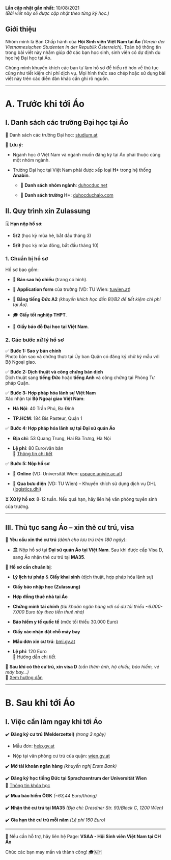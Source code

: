 
**Lần cập nhật gần nhất:** 10/08/2021  
_(Bài viết này sẽ được cập nhật theo từng kỳ học.)_

## **Giới thiệu**

Nhóm mình là Ban Chấp hành của **Hội Sinh viên Việt Nam tại Áo** _(Verein der Vietnamesischen Studenten in der Republik Österreich)_. Toàn bộ thông tin trong bài viết này nhằm giúp đỡ các bạn học sinh, sinh viên có dự định du học hệ Đại học tại Áo.

Chúng mình khuyến khích các bạn tự làm hồ sơ để hiểu rõ hơn về thủ tục cũng như tiết kiệm chi phí dịch vụ. Mọi hình thức sao chép hoặc sử dụng bài viết này trên các diễn đàn khác cần ghi rõ nguồn.

---

# **A. Trước khi tới Áo**

## **I. Danh sách các trường Đại học tại Áo**

🔗 Danh sách các trường Đại học: [studium.at](https://www.studium.at/hochschulen/universitaeten)

📌 **Lưu ý:**

- Ngành học ở Việt Nam và ngành muốn đăng ký tại Áo phải thuộc cùng một nhóm ngành.
    
- Trường Đại học tại Việt Nam phải được xếp loại **H+** trong hệ thống **Anabin**.
    
    - 🔗 **Danh sách nhóm ngành**: [duhocduc.net](https://duhocduc.net/danh-sach-cac-nhom-nganh-cung-nhom-cua-anabin.html)
        
    - 🔗 **Danh sách trường H+**: [duhocduchalo.com](https://duhocduchalo.com/danh-sach-xep-loai-cac-co-dao-tao-dai-hoc-viet-nam/)
        

## **II. Quy trình xin Zulassung**

🗓 **Hạn nộp hồ sơ:**

- **5/2** (học kỳ mùa hè, bắt đầu tháng 3)
    
- **5/9** (học kỳ mùa đông, bắt đầu tháng 10)
    

### **1. Chuẩn bị hồ sơ**

Hồ sơ bao gồm:

- 📄 **Bản sao hộ chiếu** (trang có hình).
    
- 📝 **Application form** của trường (VD: TU Wien: [tuwien.at](https://www.tuwien.at/fileadmin/Assets/dienstleister/studienabteilung/2019Ansuchen_Bach_mit_MB_englisch.pdf))
    
- 📜 **Bằng tiếng Đức A2** _(khuyến khích học đến B1/B2 để tiết kiệm chi phí tại Áo)._
    
- 🎓 **Giấy tốt nghiệp THPT**.
    
- 📃 **Giấy báo đỗ Đại học tại Việt Nam**.
    

### **2. Các bước xử lý hồ sơ**

✅ **Bước 1: Sao y bản chính**  
Photo bản sao và chứng thực tại Ủy ban Quận có đăng ký chữ ký mẫu với Bộ Ngoại giao.

✅ **Bước 2: Dịch thuật và công chứng bản dịch**  
Dịch thuật sang **tiếng Đức** hoặc **tiếng Anh** và công chứng tại Phòng Tư pháp Quận.

✅ **Bước 3: Hợp pháp hóa lãnh sự Việt Nam**  
Xác nhận tại **Bộ Ngoại giao Việt Nam**:

- **Hà Nội**: 40 Trần Phú, Ba Đình
    
- **TP.HCM**: 184 Bis Pasteur, Quận 1
    

✅ **Bước 4: Hợp pháp hóa lãnh sự tại Đại sứ quán Áo**

- **Địa chỉ**: 53 Quang Trung, Hai Bà Trưng, Hà Nội
    
- **Lệ phí**: 80 Euro/văn bản  
    🔗 [Thông tin chi tiết](https://www.bmeia.gv.at/vi/oeb-hanoi/service-fuer-buergerinnen/beglaubigung/)
    

✅ **Bước 5: Nộp hồ sơ**

- 📧 **Online** (VD: Universität Wien: [uspace.univie.ac.at](https://uspace.univie.ac.at/web/gast))
    
- 📮 **Qua bưu điện** (VD: TU Wien) – Khuyến khích sử dụng dịch vụ DHL ([logistics.dhl](https://www.logistics.dhl/vn-vi/home.html))
    

⏳ **Xử lý hồ sơ**: 8-12 tuần. Nếu quá hạn, hãy liên hệ văn phòng tuyển sinh của trường.

---

## **III. Thủ tục sang Áo – xin thẻ cư trú, visa**

📌 **Yêu cầu xin thẻ cư trú** _(dành cho lưu trú trên 180 ngày)_:

- 🏛 Nộp hồ sơ tại **Đại sứ quán Áo tại Việt Nam**. Sau khi được cấp Visa D, sang Áo nhận thẻ cư trú tại **MA35**.
    

📜 **Hồ sơ cần chuẩn bị**:

- **Lý lịch tư pháp** & **Giấy khai sinh** (dịch thuật, hợp pháp hóa lãnh sự)
    
- **Giấy báo nhập học (Zulassung)**
    
- **Hợp đồng thuê nhà tại Áo**
    
- **Chứng minh tài chính** _(tài khoản ngân hàng với số dư tối thiểu ~6.000-7.000 Euro tùy theo tiền thuê nhà)_
    
- **Bảo hiểm y tế quốc tế** (mức tối thiểu 30.000 Euro)
    
- **Giấy xác nhận đặt chỗ máy bay**
    
- **Mẫu đơn xin cư trú**: [bmi.gv.at](https://www.bmi.gv.at/302/Formulare/20180901/06_Aufenthaltsbewilligung_Student_NEU-Formular.pdf)
    
- **Lệ phí**: 120 Euro  
    🔗 [Hướng dẫn chi tiết](https://oead.at/en/to-austria/entry-and-residence/residence-permit-student-no-mobility-programme/)
    

📌 **Sau khi có thẻ cư trú, xin visa D** _(cần thêm ảnh, hộ chiếu, bảo hiểm, vé máy bay...)_  
🔗 [Xem hướng dẫn](https://www.bmeia.gv.at/fileadmin/user_upload/Vertretungen/Hanoi/Konsulat_Merkblaetter_und_Formulare/Merkblatt-AB_Studierender_de_02.pdf)

---

# **B. Sau khi tới Áo**

## **I. Việc cần làm ngay khi tới Áo**

✔️ **Đăng ký cư trú (Melderzettel)** _(trong 3 ngày)_

- Mẫu đơn: [help.gv.at](https://www.help.gv.at/Portal.Node/hlpd/public/resources/documents/Meldez.pdf)
    
- Nộp tại văn phòng cư trú của quận: [wien.gv.at](https://www.wien.gv.at/meldetermin/internet/Startseite.aspx)
    

✔️ **Mở tài khoản ngân hàng** _(khuyến nghị Erste Bank)_

✔️ **Đăng ký học tiếng Đức tại Sprachzentrum der Universität Wien**  
🔗 [Thông tin khóa học](https://sprachenzentrum.univie.ac.at/deutschkurse/deutschkurse-fuer-den-vwu/)

✔️ **Mua bảo hiểm ÖGK** _(~63,44 Euro/tháng)_

✔️ **Nhận thẻ cư trú tại MA35** _(Địa chỉ: Dresdner Str. 93/Block C, 1200 Wien)_

✔️ **Gia hạn thẻ cư trú mỗi năm** _(Lệ phí 160 Euro)_

---

💬 Nếu cần hỗ trợ, hãy liên hệ Page: **VSAA - Hội Sinh viên Việt Nam tại CH Áo**

Chúc các bạn may mắn và thành công! 🎓🇦🇹